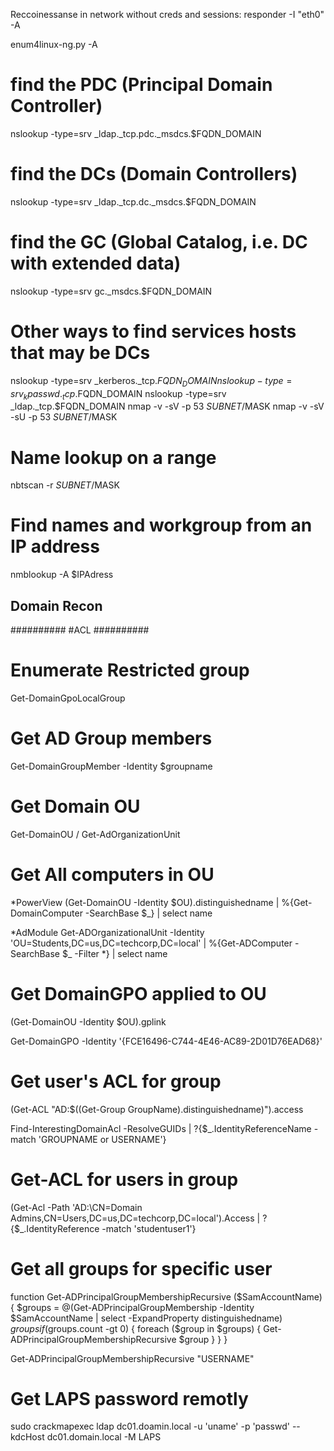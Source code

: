 Reccoinessanse in network without creds and sessions:
responder -I "eth0" -A

enum4linux-ng.py -A

# find the PDC (Principal Domain Controller)
nslookup -type=srv _ldap._tcp.pdc._msdcs.$FQDN_DOMAIN

# find the DCs (Domain Controllers)
nslookup -type=srv _ldap._tcp.dc._msdcs.$FQDN_DOMAIN

# find the GC (Global Catalog, i.e. DC with extended data)
nslookup -type=srv gc._msdcs.$FQDN_DOMAIN

# Other ways to find services hosts that may be DCs 
nslookup -type=srv _kerberos._tcp.$FQDN_DOMAIN
nslookup -type=srv _kpasswd._tcp.$FQDN_DOMAIN
nslookup -type=srv _ldap._tcp.$FQDN_DOMAIN
nmap -v -sV -p 53 $SUBNET/$MASK
nmap -v -sV -sU -p 53 $SUBNET/$MASK

# Name lookup on a range
nbtscan -r $SUBNET/$MASK

# Find names and workgroup from an IP address
nmblookup -A $IPAdress


## Domain Recon

##########
#ACL
##########

# Enumerate Restricted group

Get-DomainGpoLocalGroup

# Get AD Group members

Get-DomainGroupMember -Identity $groupname

# Get Domain OU

Get-DomainOU / Get-AdOrganizationUnit 

# Get All computers in OU 

*PowerView
(Get-DomainOU -Identity $OU).distinguishedname | %{Get-DomainComputer -SearchBase $_} | select name

*AdModule
Get-ADOrganizationalUnit -Identity 'OU=Students,DC=us,DC=techcorp,DC=local' | %{Get-ADComputer -SearchBase $_ -Filter *} | select name


# Get DomainGPO applied to OU

(Get-DomainOU -Identity $OU).gplink

Get-DomainGPO -Identity '{FCE16496-C744-4E46-AC89-2D01D76EAD68}'

# Get user's ACL for group

(Get-ACL "AD:$((Get-Group GroupName).distinguishedname)").access

Find-InterestingDomainAcl -ResolveGUIDs | ?{$_.IdentityReferenceName -match 'GROUPNAME or USERNAME'}

# Get-ACL for users in group
(Get-Acl -Path 'AD:\CN=Domain Admins,CN=Users,DC=us,DC=techcorp,DC=local').Access | ?{$_.IdentityReference -match 'studentuser1'}

# Get all groups for specific user

function Get-ADPrincipalGroupMembershipRecursive ($SamAccountName) {
$groups = @(Get-ADPrincipalGroupMembership -Identity $SamAccountName | select -ExpandProperty distinguishedname)
   $groups
   if ($groups.count -gt 0)
   {
        foreach ($group in $groups)
        {
Get-ADPrincipalGroupMembershipRecursive $group }
}
}

Get-ADPrincipalGroupMembershipRecursive "USERNAME"

# Get LAPS password remotly
sudo crackmapexec ldap dc01.doamin.local -u 'uname' -p 'passwd' --kdcHost dc01.domain.local -M LAPS 
